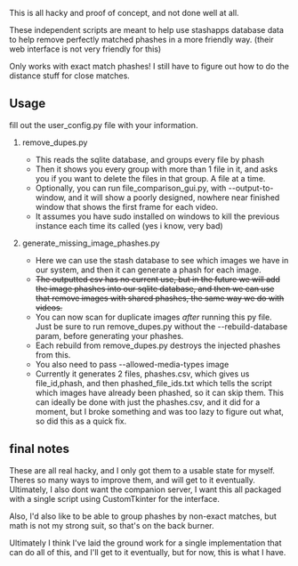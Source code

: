This is all hacky and proof of concept, and not done well at all.

These independent scripts are meant to help use stashapps database data to help remove perfectly matched phashes in a more friendly way.
(their web interface is not very friendly for this)

Only works with exact match phashes! I still have to figure out how to do the distance stuff for close matches.

## Usage

fill out the user_config.py file with your information.

1. remove_dupes.py
    - This reads the sqlite database, and groups every file by phash
    - Then it shows you every group with more than 1 file in it, and asks you if you want to delete the files in that group. A file at a time.
    - Optionally, you can run file_comparison_gui.py, with --output-to-window, and it will show a poorly designed, nowhere near finished window that shows the first frame for each video.
    - It assumes you have sudo installed on windows to kill the previous instance each time its called (yes i know, very bad)

2.  generate_missing_image_phashes.py
    - Here we can use the stash database to see which images we have in our system, and then it can generate a phash for each image.
    - ~~The outputted csv has no current use, but in the future we will add the image phashes into our sqlite database, and then we can use that remove images with shared phashes, the same way we do with videos.~~
    - You can now scan for duplicate images *after* running this py file. Just be sure to run remove_dupes.py without the --rebuild-database param, before generating your phashes.
    - Each rebuild from remove_dupes.py destroys the injected phashes from this.
    - You also need to pass --allowed-media-types image
    - Currently it generates 2 files, phashes.csv, which gives us file_id,phash, and then phashed_file_ids.txt which tells the script which images have already been phashed, so it can skip them. This can ideally be done with just the phashes.csv, and it did for a moment, but I broke something and was too lazy to figure out what, so did this as a quick fix.


## final notes

These are all real hacky, and I only got them to a usable state for myself. Theres so many ways to improve them, and will get to it eventually.
Ultimately, I also dont want the companion server, I want this all packaged with a single script using CustomTkinter for the interface.

Also, I'd also like to be able to group phashes by non-exact matches, but math is not my strong suit, so that's on the back burner.

Ultimately I think I've laid the ground work for a single implementation that can do all of this, and I'll get to it eventually, but for now, this is what I have.

